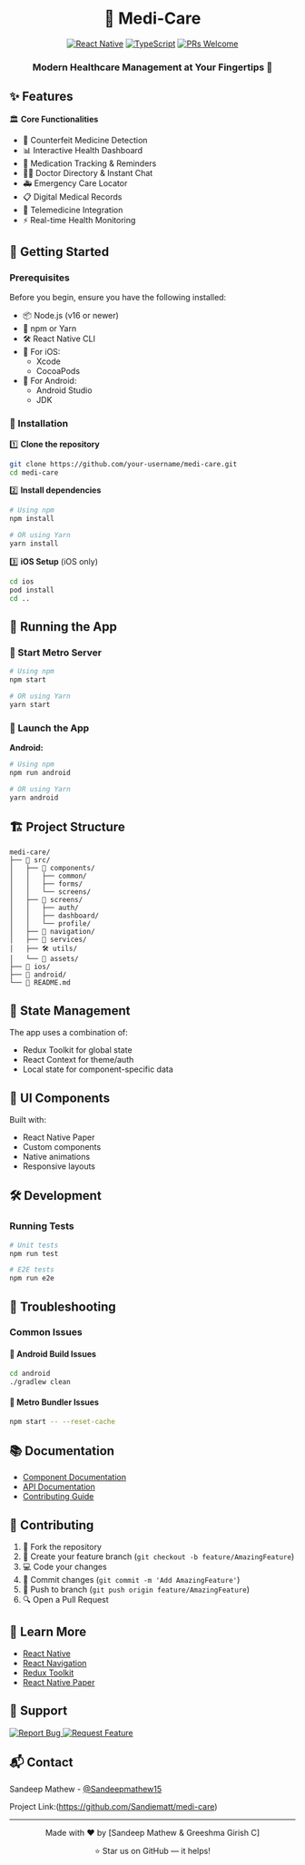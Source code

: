 <div align="center">
  
# 🏥 Medi-Care

[![React Native](https://img.shields.io/badge/React_Native-20232A?style=for-the-badge&logo=react&logoColor=61DAFB)](https://reactnative.dev/)
[![TypeScript](https://img.shields.io/badge/TypeScript-007ACC?style=for-the-badge&logo=typescript&logoColor=white)](https://www.typescriptlang.org/)
[![PRs Welcome](https://img.shields.io/badge/PRs-welcome-brightgreen.svg?style=for-the-badge)](CODE_OF_CONDUCT.md)

### Modern Healthcare Management at Your Fingertips 📱

</div>

## ✨ Features

🏛️ **Core Functionalities**
- 📅 Counterfeit Medicine Detection
- 📊 Interactive Health Dashboard
- 💊 Medication Tracking & Reminders
- 👨‍⚕️ Doctor Directory & Instant Chat
- 🚑 Emergency Care Locator
- 📋 Digital Medical Records
- 🎥 Telemedicine Integration
- ⚡ Real-time Health Monitoring

## 🚀 Getting Started

### Prerequisites

Before you begin, ensure you have the following installed:

- 📦 Node.js (v16 or newer)
- 🔧 npm or Yarn
- 🛠️ React Native CLI
- 🍎 For iOS:
  - Xcode
  - CocoaPods
- 🤖 For Android:
  - Android Studio
  - JDK

### 🔨 Installation

1️⃣ **Clone the repository**
```bash
git clone https://github.com/your-username/medi-care.git
cd medi-care
```

2️⃣ **Install dependencies**
```bash
# Using npm
npm install

# OR using Yarn
yarn install
```

3️⃣ **iOS Setup** (iOS only)
```bash
cd ios
pod install
cd ..
```

## 🎯 Running the App

### 🚦 Start Metro Server

```bash
# Using npm
npm start

# OR using Yarn
yarn start
```

### 📱 Launch the App

**Android:**
```bash
# Using npm
npm run android

# OR using Yarn
yarn android
```


## 🏗️ Project Structure

```
medi-care/
├── 📱 src/
│   ├── 🧩 components/
│   │   ├── common/
│   │   ├── forms/
│   │   └── screens/
│   ├── 📄 screens/
│   │   ├── auth/
│   │   ├── dashboard/
│   │   └── profile/
│   ├── 🧭 navigation/
│   ├── 🔧 services/
│   ├── 🛠️ utils/
│   └── 🎨 assets/
├── 📱 ios/
├── 🤖 android/
└── 📘 README.md
```

## 🔄 State Management

The app uses a combination of:
- Redux Toolkit for global state
- React Context for theme/auth
- Local state for component-specific data

## 🎨 UI Components

Built with:
- React Native Paper
- Custom components
- Native animations
- Responsive layouts

## 🛠️ Development


### Running Tests

```bash
# Unit tests
npm run test

# E2E tests
npm run e2e
```

## 🐛 Troubleshooting

### Common Issues


#### 🔴 Android Build Issues
```bash
cd android
./gradlew clean
```

#### 🔴 Metro Bundler Issues
```bash
npm start -- --reset-cache
```

## 📚 Documentation

- [Component Documentation](docs/components.md)
- [API Documentation](docs/api.md)
- [Contributing Guide](CONTRIBUTING.md)

## 🤝 Contributing

1. 🍴 Fork the repository
2. 🌱 Create your feature branch (`git checkout -b feature/AmazingFeature`)
3. 💻 Code your changes
4. 📝 Commit changes (`git commit -m 'Add AmazingFeature'`)
5. 🚀 Push to branch (`git push origin feature/AmazingFeature`)
6. 🔍 Open a Pull Request

## 📘 Learn More

- [React Native](https://reactnative.dev/)
- [React Navigation](https://reactnavigation.org/)
- [Redux Toolkit](https://redux-toolkit.js.org/)
- [React Native Paper](https://callstack.github.io/react-native-paper/)

## 🤝 Support

<a href="https://github.com/your-username/medi-care/issues">
  <img src="/api/placeholder/150/40" alt="Report Bug" />
</a>
<a href="https://github.com/your-username/medi-care/issues">
  <img src="/api/placeholder/150/40" alt="Request Feature" />
</a>

## 📬 Contact

Sandeep Mathew - [@Sandeepmathew15](https://x.com/SandeepMathew15)

Project Link:(https://github.com/Sandiematt/medi-care)

---

<div align="center">

Made with ❤️ by [Sandeep Mathew & Greeshma Girish C]

⭐️ Star us on GitHub — it helps!

</div>
